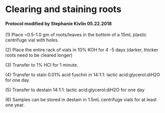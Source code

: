 # Clearing and staining roots
#### Protocol modified by Stephanie Kivlin 05.22.2018

(1) Place ~0.5-1.0 gm of roots/leaves in the bottom of a 15mL plastic centrifuge
vial with holes.

(2) Place the entire rack of vials in 10% KOH for 4 -5 days (darker, thicker roots
need to be cleared longer)

(3) Transfer to 1% HCl for 1 minute.

(4) Transfer to stain 0.01% acid fuschin in 14:1:1: lactic acid:glycerol:diH2O for
one day

(5) Transfer to destain 14:1:1: lactic acid:glycerol:diH2O for one day

(6) Samples can be stored in destain in 1.5mL centrifuge vials for at least one
year.
